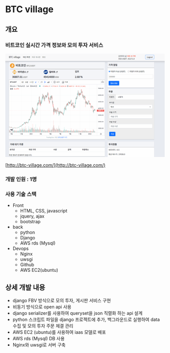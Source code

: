 # BTC village



## 개요



### 비트코인 실시간 가격 정보와 모의 투자 서비스



![사용예시](\사용예시.gif)



[http://btc-village.com/](http://btc-village.com/)



### 개발 인원 : 1명



### 사용 기술 스택



- Front
  - HTML, CSS, javascript
  - jquery, ajax
  - bootstrap
- back
  - python
  - Django
  - AWS rds (Mysql)
- Devops 
  - Nginx
  - uwsgi
  - Github
  - AWS EC2(ubuntu)



## 상세 개발 내용





- django FBV 방식으로 모의 투자, 게시판 서비스 구현
- 비동기 방식으로 open api 사용
- django serializer를 사용하여 queryset을 json 직렬화 하는 api 설계
- python 스크립트 파일을 django 프로젝트에 추가, 백그라운드로 실행하여 data 수집 및 모의 투자 주문 체결 관리
- AWS EC2 (ubuntu)를 사용하여 iaas 모델로 배포
- AWS rds (Mysql) DB 사용
- Nginx와 uwsgi로 서버 구축
